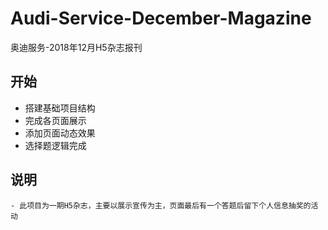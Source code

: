 # Audi-Service-December-Magazine
奥迪服务-2018年12月H5杂志报刊

## 开始
  - 搭建基础项目结构
  - 完成各页面展示
  - 添加页面动态效果
  - 选择题逻辑完成
  
  
## 说明
	- 此项目为一期H5杂志，主要以展示宣传为主，页面最后有一个答题后留下个人信息抽奖的活动